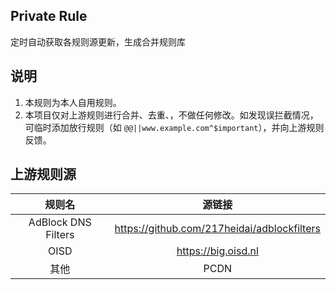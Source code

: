 ## Private Rule

定时自动获取各规则源更新，生成合并规则库

## 说明

1. 本规则为本人自用规则。
2. 本项目仅对上游规则进行合并、去重、，不做任何修改。如发现误拦截情况，可临时添加放行规则（如 `@@||www.example.com^$important`），并向上游规则反馈。

## 上游规则源

|       规则名        |                   源链接                    |
| :-----------------: | :-----------------------------------------: |
| AdBlock DNS Filters | https://github.com/217heidai/adblockfilters |
|        OISD         |             https://big.oisd.nl             |
|        其他         |                    PCDN                     |


